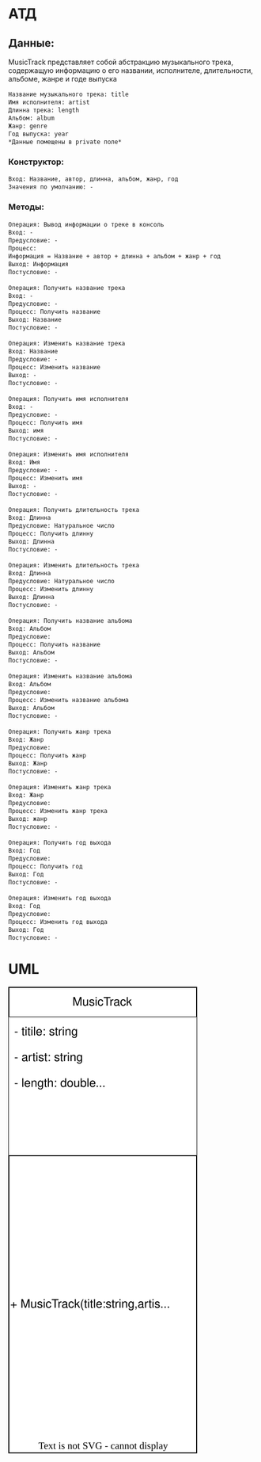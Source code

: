 # АТД

## Данные:

MusicTrack представляет собой абстракцию музыкального трека, содержащую информацию о его названии, исполнителе, длительности, альбоме, жанре и годе выпуска
```
Название музыкального трека: title
Имя исполнителя: artist
Длинна трека: length
Альбом: album
Жанр: genre
Год выпуска: year
*Данные помещены в private поле*
```
### Конструктор:
```
Вход: Название, автор, длинна, альбом, жанр, год
Значения по умолчанию: - 
```

### Методы:
```
Операция: Вывод информации о треке в консоль 
Вход: -
Предусловие: -
Процесс:
Информация = Название + автор + длинна + альбом + жанр + год
Выход: Информация
Постусловие: -

Операция: Получить название трека
Вход: - 
Предусловие: -
Процесс: Получить название
Выход: Название
Постусловие: -

Операция: Изменить название трека
Вход: Название
Предусловие: -
Процесс: Изменить название
Выход: -
Постусловие: -

Операция: Получить имя исполнителя
Вход: - 
Предусловие: -
Процесс: Получить имя
Выход: имя
Постусловие: -

Операция: Изменить имя исполнителя
Вход: Имя
Предусловие: -
Процесс: Изменить имя
Выход: -
Постусловие: -

Операция: Получить длительность трека
Вход: Длинна
Предусловие: Натуральное число
Процесс: Получить длинну
Выход: Длинна
Постусловие: -

Операция: Изменить длительность трека
Вход: Длинна
Предусловие: Натуральное число
Процесс: Изменить длинну
Выход: Длинна
Постусловие: -

Операция: Получить название альбома
Вход: Альбом
Предусловие: 
Процесс: Получить название
Выход: Альбом
Постусловие: -

Операция: Изменить название альбома
Вход: Альбом
Предусловие:
Процесс: Изменить название альбома
Выход: Альбом
Постусловие: -

Операция: Получить жанр трека
Вход: Жанр
Предусловие: 
Процесс: Получить жанр
Выход: Жанр
Постусловие: -

Операция: Изменить жанр трека
Вход: Жанр
Предусловие:
Процесс: Изменить жанр трека
Выход: жанр
Постусловие: -

Операция: Получить год выхода
Вход: Год
Предусловие: 
Процесс: Получить год
Выход: Год
Постусловие: -

Операция: Изменить год выхода
Вход: Год
Предусловие:
Процесс: Изменить год выхода
Выход: Год
Постусловие: -
```

# UML

![UML](https://github.com/at1et/OOP/blob/main/drawio/UML%20MusicTrack.drawio.svg)
